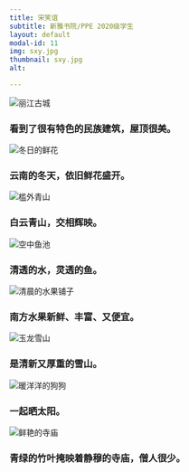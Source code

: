 ```yaml
---
title: 宋笑谊
subtitle: 新雅书院/PPE 2020级学生
layout: default
modal-id: 11
img: sxy.jpg
thumbnail: sxy.jpg
alt: 

---
```

<img src="img/sxy/1.丽江古城.jpg" class="img-responsive img-centered" alt="丽江古城">
<h3>看到了很有特色的民族建筑，屋顶很美。</h3>
<p></p>
<img src="img/sxy/2.冬日的鲜花.jpg" class="img-responsive img-centered" alt="冬日的鲜花">
<h3>云南的冬天，依旧鲜花盛开。</h3>
<p></p>
<img src="img/sxy/3.槛外青山.jpg" class="img-responsive img-centered" alt="槛外青山">
<h3>白云青山，交相辉映。</h3>
<p></p>
<img src="img/sxy/4.空中鱼池.jpg" class="img-responsive img-centered" alt="空中鱼池">
<h3>清透的水，灵透的鱼。</h3>
<p></p>
<img src="img/sxy/5.清晨的水果铺子.jpg" class="img-responsive img-centered" alt="清晨的水果铺子">
<h3>南方水果新鲜、丰富、又便宜。</h3>
<p></p>
<img src="img/sxy/6.玉龙雪山.jpg" class="img-responsive img-centered" alt="玉龙雪山">
<h3>是清新又厚重的雪山。</h3>
<p></p>
<img src="img/sxy/7.暖洋洋的狗狗.jpg" class="img-responsive img-centered" alt="暖洋洋的狗狗">
<h3>一起晒太阳。</h3>
<p></p>
<img src="img/sxy/8.鲜艳的寺庙.jpg" class="img-responsive img-centered" alt="鲜艳的寺庙">
<h3>青绿的竹叶掩映着静穆的寺庙，僧人很少。</h3>
<p></p>